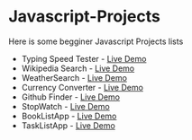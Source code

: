 # Javascript-Projects
Here is some begginer Javascript Projects lists

<ul>
  <li>Typing Speed Tester - <a href="https://raihanalam.github.io/TypingSpeedTester/">Live Demo</a></li>
  <li>Wikipedia Search - <a href="https://raihanalam.github.io/WikipediaSearch/">Live Demo</a></li>
  <li>WeatherSearch - <a href="https://raihanalam.github.io/WeatherSearch/">Live Demo</a></li>
  <li>Currency Converter - <a href="https://raihanalam.github.io/CurrencyConverter/">Live Demo</a></li>
  <li>Github Finder - <a href="https://raihanalam.github.io/GithubFInder/">Live Demo</a></li>
  <li>StopWatch - <a href="https://raihanalam.github.io/StopWatch/">Live Demo</a></li>
  <li>BookListApp - <a href="https://raihanalam.github.io/BookListApp/">Live Demo</a></li>
  <li>TaskListApp - <a href="https://raihanalam.github.io/TaskListApp/">Live Demo</a></li>
 </ul>
